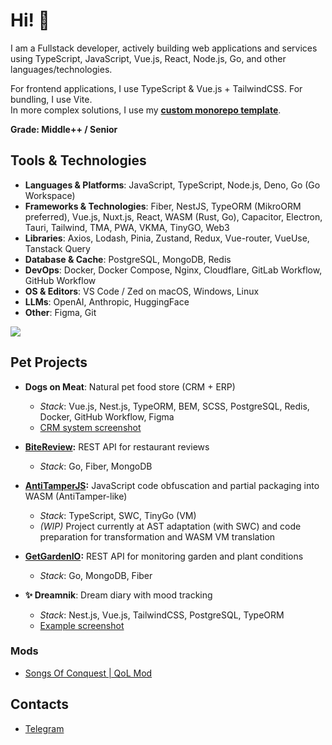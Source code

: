 # Hi! 👋
I am a Fullstack developer, actively building web applications and services using TypeScript, JavaScript, Vue.js, React, Node.js, Go, and other languages/technologies.  

For frontend applications, I use TypeScript & Vue.js + TailwindCSS. For bundling, I use Vite.  
In more complex solutions, I use my **[custom monorepo template](https://github.com/sh1kxrv/vue-monorepo-template)**.  

**Grade: Middle++ / Senior**

## Tools & Technologies

- **Languages & Platforms**: JavaScript, TypeScript, Node.js, Deno, Go (Go Workspace)  
- **Frameworks & Technologies**: Fiber, NestJS, TypeORM (MikroORM preferred), Vue.js, Nuxt.js, React, WASM (Rust, Go), Capacitor, Electron, Tauri, Tailwind, TMA, PWA, VKMA, TinyGO, Web3  
- **Libraries**: Axios, Lodash, Pinia, Zustand, Redux, Vue-router, VueUse, Tanstack Query  
- **Database & Cache**: PostgreSQL, MongoDB, Redis  
- **DevOps**: Docker, Docker Compose, Nginx, Cloudflare, GitLab Workflow, GitHub Workflow  
- **OS & Editors**: VS Code / Zed on macOS, Windows, Linux  
- **LLMs**: OpenAI, Anthropic, HuggingFace  
- **Other**: Figma, Git
<img src="https://skillicons.dev/icons?i=js,html,css,nodejs,deno,vue,nuxtjs,bun,pnpm,react,redux,svelte,pinia,vite,vitest,tailwind,wasm,rust,actix,golang,nestjs,electron,tauri,postgres,mongo,redis,docker,nginx,cloudflare,git,github,gitlab,vscode&perline=11"/>

## Pet Projects

- **Dogs on Meat**: Natural pet food store (CRM + ERP)  
  - *Stack*: Vue.js, Nest.js, TypeORM, BEM, SCSS, PostgreSQL, Redis, Docker, GitHub Workflow, Figma  
  - [CRM system screenshot](./assets/dogs/crm-1.png)  

- **[BiteReview](https://github.com/sh1kxrv/bite-review-backend):** REST API for restaurant reviews  
  - *Stack*: Go, Fiber, MongoDB  

- **[AntiTamperJS](https://github.com/ExcerfiaLab/antitamperjs):** JavaScript code obfuscation and partial packaging into WASM (AntiTamper-like)  
  - *Stack*: TypeScript, SWC, TinyGo (VM)  
  - *(WIP)* Project currently at AST adaptation (with SWC) and code preparation for transformation and WASM VM translation  

- **[GetGardenIO](https://github.com/ExcerfiaLab/get-garden-io-backend):** REST API for monitoring garden and plant conditions  
  - *Stack*: Go, MongoDB, Fiber  

- **✨ Dreamnik**: Dream diary with mood tracking  
  - *Stack*: Nest.js, Vue.js, TailwindCSS, PostgreSQL, TypeORM  
  - [Example screenshot](./assets/dreamnik/desc.png)  

### Mods
- [Songs Of Conquest | QoL Mod](https://github.com/sh1kxrv/Shikaru.SOCQoL)  

## Contacts
- [Telegram](https://t.me/skvrxv)
